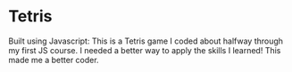 # Tetris
Built using Javascript: This is a Tetris game I coded about halfway through my first JS course. I needed a better way to apply the skills I learned! This made me a better coder.
